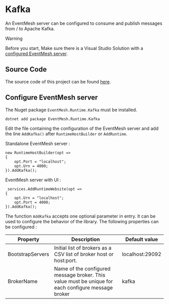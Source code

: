 # Kafka

An EventMesh server can be configured to consume and publish messages from / to Apache Kafka.

> [!WARNING]
> Before you start, Make sure there is a Visual Studio Solution with a [configured EventMesh server](/documentation/eventmesh/installation.html).

## Source Code

The source code of this project can be found [here](https://github.com/simpleidserver/FaasNet/tree/master/samples/EventMeshServerKafka).

## Configure EventMesh server

The Nuget package `EventMesh.Runtime.Kafka` must be installed.

```
dotnet add package EventMesh.Runtime.Kafka
```


Edit the file containing the configuration of the EventMesh server and add the line `AddKafka()` after `RuntimeHostBuilder` or `AddRuntime`.

Standalone EventMesh server :

```
new RuntimeHostBuilder(opt =>
{
    opt.Port = "localhost";
    opt.Urn = 4000;
}).AddKafka();
```


EventMesh server with UI :

```
 services.AddRuntimeWebsite(opt =>
{
    opt.Urn = "localhost";
    opt.Port = 4000;
}).AddKafka();
```

The function `AddKafka` accepts one optional parameter in entry. It can be used to configure the behavior of the library.
The following properties can be configured :


| Property           | Description                                                                                          | Default value           |
| ------------------ | ---------------------------------------------------------------------------------------------------- | ----------------------- |
| BootstrapServers   | Initial list of brokers as a CSV list of broker host or host:port.                                   | localhost:29092         |
| BrokerName         | Name of the configured message broker. This value must be unique for each configure message broker   | kafka                   |